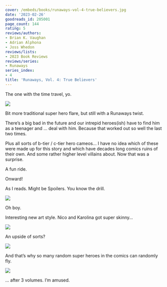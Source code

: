 ```yaml
---
cover: /embeds/books/runaways-vol-4-true-believers.jpg
date: '2023-02-26'
goodreads_id: 205001
page_count: 144
rating: 5
reviews/authors:
- Brian K. Vaughan
- Adrian Alphona
- Joss Whedon
reviews/lists:
- 2023 Book Reviews
reviews/series:
- Runaways
series_index:
- 4
title: 'Runaways, Vol. 4: True Believers'
---
```

The one with the time travel, yo. 

![](/embeds/books/attachments/runaways-v4-3a5f94.png)

Bit more traditional super hero flare, but still with a Runaways twist. 

There’s a big bad in the future and our intrepid heroes(ish) have to find him as a teenager and … deal with him. Because that worked out so well the last two times. 

Plus all sorts of b-tier / c-tier hero cameos… I have no idea which of these were made up for this story and which have decades long comics ruins of their own. And some rather higher level villains about. Now that was a surprise. 

A fun ride. 

Onward!

<!--more-->

As I reads. Might be Spoilers. You know the drill. 

![](/embeds/books/attachments/runaways-v4-e05e70.png)

Oh boy. 

Interesting new art style. Nico and Karolina got super skinny…


![](/embeds/books/attachments/runaways-v4-3c56df.png)

An upside of sorts?

![](/embeds/books/attachments/runaways-v4-56045a.png)

And that’s why so many random super heroes in the comics can randomly fly. 

![](/embeds/books/attachments/runaways-v4-f4b072.png)

… after 3 volumes. I’m amused. 


